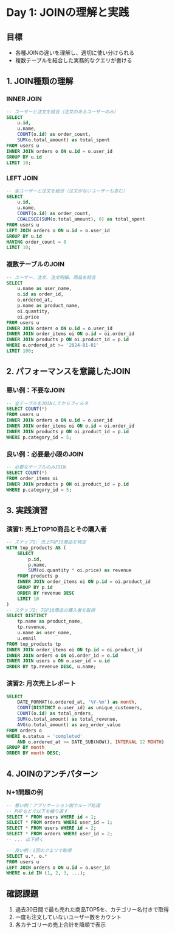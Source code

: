 # Day 1: JOINの理解と実践

## 目標
- 各種JOINの違いを理解し、適切に使い分けられる
- 複数テーブルを結合した実務的なクエリが書ける

## 1. JOIN種類の理解

### INNER JOIN
```sql
-- ユーザーと注文を結合（注文のあるユーザーのみ）
SELECT
    u.id,
    u.name,
    COUNT(o.id) as order_count,
    SUM(o.total_amount) as total_spent
FROM users u
INNER JOIN orders o ON u.id = o.user_id
GROUP BY u.id
LIMIT 10;
```

### LEFT JOIN
```sql
-- 全ユーザーと注文を結合（注文がないユーザーも含む）
SELECT
    u.id,
    u.name,
    COUNT(o.id) as order_count,
    COALESCE(SUM(o.total_amount), 0) as total_spent
FROM users u
LEFT JOIN orders o ON u.id = o.user_id
GROUP BY u.id
HAVING order_count = 0
LIMIT 10;
```

### 複数テーブルのJOIN
```sql
-- ユーザー、注文、注文明細、商品を結合
SELECT
    u.name as user_name,
    o.id as order_id,
    o.ordered_at,
    p.name as product_name,
    oi.quantity,
    oi.price
FROM users u
INNER JOIN orders o ON u.id = o.user_id
INNER JOIN order_items oi ON o.id = oi.order_id
INNER JOIN products p ON oi.product_id = p.id
WHERE o.ordered_at >= '2024-01-01'
LIMIT 100;
```

## 2. パフォーマンスを意識したJOIN

### 悪い例：不要なJOIN
```sql
-- 全テーブルをJOINしてからフィルタ
SELECT COUNT(*)
FROM users u
INNER JOIN orders o ON u.id = o.user_id
INNER JOIN order_items oi ON o.id = oi.order_id
INNER JOIN products p ON oi.product_id = p.id
WHERE p.category_id = 5;
```

### 良い例：必要最小限のJOIN
```sql
-- 必要なテーブルのみJOIN
SELECT COUNT(*)
FROM order_items oi
INNER JOIN products p ON oi.product_id = p.id
WHERE p.category_id = 5;
```

## 3. 実践演習

### 演習1: 売上TOP10商品とその購入者
```sql
-- ステップ1: 売上TOP10商品を特定
WITH top_products AS (
    SELECT
        p.id,
        p.name,
        SUM(oi.quantity * oi.price) as revenue
    FROM products p
    INNER JOIN order_items oi ON p.id = oi.product_id
    GROUP BY p.id
    ORDER BY revenue DESC
    LIMIT 10
)
-- ステップ2: TOP10商品の購入者を取得
SELECT DISTINCT
    tp.name as product_name,
    tp.revenue,
    u.name as user_name,
    u.email
FROM top_products tp
INNER JOIN order_items oi ON tp.id = oi.product_id
INNER JOIN orders o ON oi.order_id = o.id
INNER JOIN users u ON o.user_id = u.id
ORDER BY tp.revenue DESC, u.name;
```

### 演習2: 月次売上レポート
```sql
SELECT
    DATE_FORMAT(o.ordered_at, '%Y-%m') as month,
    COUNT(DISTINCT o.user_id) as unique_customers,
    COUNT(o.id) as total_orders,
    SUM(o.total_amount) as total_revenue,
    AVG(o.total_amount) as avg_order_value
FROM orders o
WHERE o.status = 'completed'
    AND o.ordered_at >= DATE_SUB(NOW(), INTERVAL 12 MONTH)
GROUP BY month
ORDER BY month DESC;
```

## 4. JOINのアンチパターン

### N+1問題の例
```sql
-- 悪い例：アプリケーション側でループ処理
-- PHPなどで以下を繰り返す
SELECT * FROM users WHERE id = 1;
SELECT * FROM orders WHERE user_id = 1;
SELECT * FROM users WHERE id = 2;
SELECT * FROM orders WHERE user_id = 2;
-- ... 以下続く

-- 良い例：1回のクエリで取得
SELECT u.*, o.*
FROM users u
LEFT JOIN orders o ON u.id = o.user_id
WHERE u.id IN (1, 2, 3, ...);
```

## 確認課題
1. 過去30日間で最も売れた商品TOP5を、カテゴリー名付きで取得
2. 一度も注文していないユーザー数をカウント
3. 各カテゴリーの売上合計を降順で表示